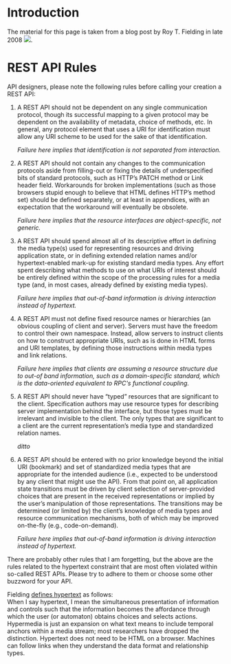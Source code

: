 # Introduction #
The material for this page is taken from a blog post by Roy T. Fielding in late 2008 [![](http://www.gstatic.com/codesite/ph/images/tearoff_icon.gif)](http://roy.gbiv.com/untangled/2008/rest-apis-must-be-hypertext-driven).

# REST API Rules #

API designers, please note the following rules before calling your creation a REST API:

  1. A REST API should not be dependent on any single communication protocol, though its successful mapping to a given protocol may be dependent on the availability of metadata, choice of methods, etc. In general, any protocol element that uses a URI for identification must allow any URI scheme to be used for the sake of that identification.  <p><i>Failure here implies that identification is not separated from interaction.</i></p>
  1. A REST API should not contain any changes to the communication protocols aside from filling-out or fixing the details of underspecified bits of standard protocols, such as HTTP’s PATCH method or Link header field. Workarounds for broken implementations (such as those browsers stupid enough to believe that HTML defines HTTP’s method set) should be defined separately, or at least in appendices, with an expectation that the workaround will eventually be obsolete. <p><i>Failure here implies that the resource interfaces are object-specific, not generic.</i></p>
  1. A REST API should spend almost all of its descriptive effort in defining the media type(s) used for representing resources and driving application state, or in defining extended relation names and/or hypertext-enabled mark-up for existing standard media types. Any effort spent describing what methods to use on what URIs of interest should be entirely defined within the scope of the processing rules for a media type (and, in most cases, already defined by existing media types). <p><i>Failure here implies that out-of-band information is driving interaction instead of hypertext.</i></p>
  1. A REST API must not define fixed resource names or hierarchies (an obvious coupling of client and server). Servers must have the freedom to control their own namespace. Instead, allow servers to instruct clients on how to construct appropriate URIs, such as is done in HTML forms and URI templates, by defining those instructions within media types and link relations. <p><i>Failure here implies that clients are assuming a resource structure due to out-of band information, such as a domain-specific standard, which is the data-oriented equivalent to RPC's functional coupling.</i></p>
  1. A REST API should never have “typed” resources that are significant to the client. Specification authors may use resource types for describing server implementation behind the interface, but those types must be irrelevant and invisible to the client. The only types that are significant to a client are the current representation’s media type and standardized relation names. <p><i>ditto</i></p>
  1. A REST API should be entered with no prior knowledge beyond the initial URI (bookmark) and set of standardized media types that are appropriate for the intended audience (i.e., expected to be understood by any client that might use the API). From that point on, all application state transitions must be driven by client selection of server-provided choices that are present in the received representations or implied by the user’s manipulation of those representations. The transitions may be determined (or limited by) the client’s knowledge of media types and resource communication mechanisms, both of which may be improved on-the-fly (e.g., code-on-demand). <p><i>Failure here implies that out-of-band information is driving interaction instead of hypertext.</i></p>

There are probably other rules that I am forgetting, but the above are the rules related to the hypertext constraint that are most often violated within so-called REST APIs. Please try to adhere to them or choose some other buzzword for your API.

Fielding [defines hypertext](http://roy.gbiv.com/untangled/2008/rest-apis-must-be-hypertext-driven#comment-718) as follows:<br>
When I say hypertext, I mean the simultaneous presentation of information and controls such that the information becomes the affordance through which the user (or automaton) obtains choices and selects actions. Hypermedia is just an expansion on what text means to include temporal anchors within a media stream; most researchers have dropped the distinction. Hypertext does not need to be HTML on a browser. Machines can follow links when they understand the data format and relationship types.